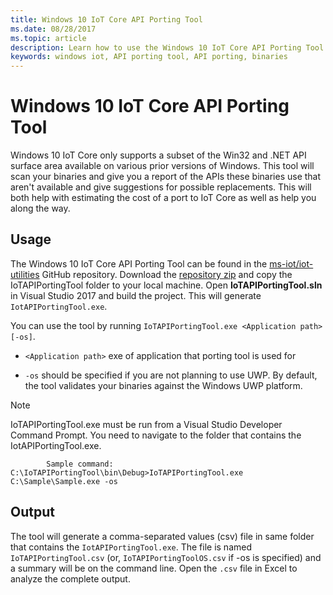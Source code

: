 ```yaml
---
title: Windows 10 IoT Core API Porting Tool
ms.date: 08/28/2017
ms.topic: article
description: Learn how to use the Windows 10 IoT Core API Porting Tool to estimate porting costs.
keywords: windows iot, API porting tool, API porting, binaries
---
```


# Windows 10 IoT Core API Porting Tool

Windows 10 IoT Core only supports a subset of the Win32 and .NET API surface area available on various prior versions of Windows. This tool will scan your binaries and give you a report of the APIs these binaries use that aren't available and give suggestions for possible replacements. This will both help with estimating the cost of a port to IoT Core as well as help you along the way.


## Usage

The Windows 10 IoT Core API Porting Tool can be found in the [ms-iot/iot-utilities](https://github.com/ms-iot/iot-utilities) GitHub repository.  Download the [repository zip](https://github.com/ms-iot/iot-utilities/archive/master.zip) and copy the IoTAPIPortingTool folder to your local machine.  Open **IoTAPIPortingTool.sln** in Visual Studio 2017 and build the project.  This will generate `IotAPIPortingTool.exe`.

You can use the tool by running `IoTAPIPortingTool.exe <Application path> [-os]`.

*  `<Application path>` exe of application that porting tool is used for

*  `-os` should be specified if you are not planning to use UWP.  By default, the tool validates your binaries against the Windows UWP platform.

> [!NOTE]
> IoTAPIPortingTool.exe must be run from a Visual Studio Developer Command Prompt. You need to navigate to the folder that contains the IotAPIPortingTool.exe.
```
        Sample command: C:\IoTAPIPortingTool\bin\Debug>IoTAPIPortingTool.exe C:\Sample\Sample.exe -os
```
## Output

The tool will generate a comma-separated values (csv) file in same folder that contains the `IotAPIPortingTool.exe`. The file is named `IoTAPIPortingTool.csv` (or, `IoTAPIPortingToolOS.csv` if -os is specified) and a summary will be on the command line. Open the `.csv` file in Excel to analyze the complete output.
